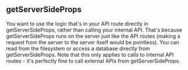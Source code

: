 ## getServerSideProps

You want to use the logic that's in your API route directly in getServerSideProps, rather than calling your internal API. That's because getServerSideProps runs on the server just like the API routes (making a request from the server to the server itself would be pointless). You can read from the filesystem or access a database directly from getServerSideProps. Note that this only applies to calls to internal API routes - it's perfectly fine to call external APIs from getServerSideProps.
